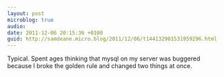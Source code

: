 ```yaml
---
layout: post
microblog: true
audio: 
date: 2011-12-06 20:15:36 +0100
guid: http://samdeane.micro.blog/2011/12/06/t144132901531959296.html
---
```

Typical. Spent ages thinking that mysql on my server was buggered because I broke the golden rule and changed two things at once.
